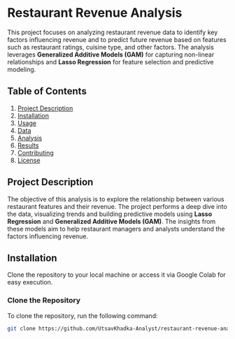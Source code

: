# Restaurant Revenue Analysis

This project focuses on analyzing restaurant revenue data to identify key factors influencing revenue and to predict future revenue based on features such as restaurant ratings, cuisine type, and other factors. The analysis leverages **Generalized Additive Models (GAM)** for capturing non-linear relationships and **Lasso Regression** for feature selection and predictive modeling.

## Table of Contents
1. [Project Description](#project-description)
2. [Installation](#installation)
3. [Usage](#usage)
4. [Data](#data)
5. [Analysis](#analysis)
6. [Results](#results)
7. [Contributing](#contributing)
8. [License](#license)

## Project Description

The objective of this analysis is to explore the relationship between various restaurant features and their revenue. The project performs a deep dive into the data, visualizing trends and building predictive models using **Lasso Regression** and **Generalized Additive Models (GAM)**. The insights from these models aim to help restaurant managers and analysts understand the factors influencing revenue.

## Installation

Clone the repository to your local machine or access it via Google Colab for easy execution.

### Clone the Repository

To clone the repository, run the following command:

```bash
git clone https://github.com/UtsavKhadka-Analyst/restaurant-revenue-analysis.git
